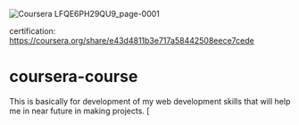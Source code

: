 ![Coursera LFQE6PH29QU9_page-0001](https://user-images.githubusercontent.com/112200252/236879592-54287f7f-ee37-4d65-9c3c-3c32999d4f79.jpg)

certification: https://coursera.org/share/e43d4811b3e717a58442508eece7cede

# coursera-course
This is basically for development of my web development skills that will help me in near future in making projects. 
[
